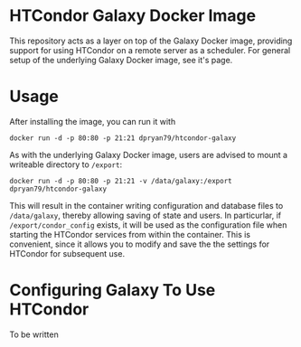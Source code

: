HTCondor Galaxy Docker Image
============================

This repository acts as a layer on top of the Galaxy Docker image, providing support for using HTCondor on a remote server as a scheduler. For general setup of the underlying Galaxy Docker image, see it's page.

Usage
=====

After installing the image, you can run it with

    docker run -d -p 80:80 -p 21:21 dpryan79/htcondor-galaxy

As with the underlying Galaxy Docker image, users are advised to mount a writeable directory to `/export`:

    docker run -d -p 80:80 -p 21:21 -v /data/galaxy:/export dpryan79/htcondor-galaxy

This will result in the container writing configuration and database files to `/data/galaxy`, thereby allowing saving of state and users. In particurlar, if `/export/condor_config` exists, it will be used as the configuration file when starting the HTCondor services from within the container. This is convenient, since it allows you to modify and save the the settings for HTCondor for subsequent use.

Configuring Galaxy To Use HTCondor
==================================

To be written
